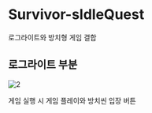 # Survivor-sIdleQuest
 로그라이트와 방치형 게임 결합

 ## 로그라이트 부분
 
![2](https://github.com/youmjinsub/Survivor-sIdleQuest/assets/112995645/7391337b-9899-4bc2-b7a1-cdd9caa8e40a)

게임 실행 시 게임 플레이와 방치씬 입장 버튼

